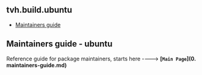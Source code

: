 ## tvh.build.ubuntu

<!-- START doctoc generated TOC please keep comment here to allow auto update -->
<!-- DON'T EDIT THIS SECTION, INSTEAD RE-RUN doctoc TO UPDATE -->
 

- [Maintainers guide](#maintainers-guide)

<!-- END doctoc generated TOC please keep comment here to allow auto update -->

## Maintainers guide - ubuntu

Reference guide for package maintainers, starts here ----> **[`Main Page`](0. maintainers-guide.md)**

